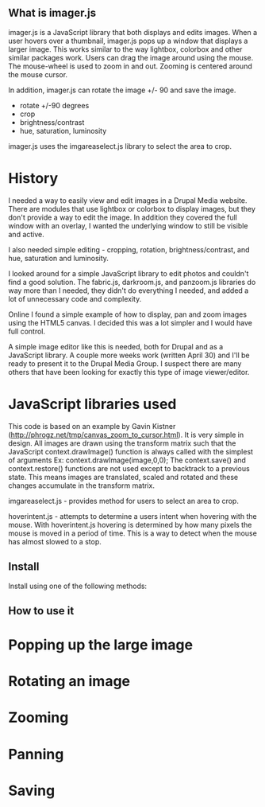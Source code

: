 ## What is imager.js

imager.js is a JavaScript library that both displays and edits images.  When a user hovers over a thumbnail, imager.js pops up a window that displays a larger image.  This works similar to the way lightbox, colorbox and other similar packages work.  Users can drag the image around using the mouse.  The mouse-wheel is used to zoom in and out.  Zooming is centered around the mouse cursor.

In addition, imager.js can rotate the image +/- 90 and save the image.  

  - rotate +/-90 degrees
  - crop
  - brightness/contrast
  - hue, saturation, luminosity

imager.js uses the imgareaselect.js library to select the area to crop.

# History

I needed a way to easily view and edit images in a Drupal Media website.  There are modules that use lightbox or colorbox to display images, but they don't provide a way to edit the image.  In addition they covered the full window with an overlay, I wanted the underlying window to still be visible and active.

I also needed simple editing - cropping, rotation, brightness/contrast, and hue, saturation and luminosity.  

I looked around for a simple JavaScript library to edit photos and couldn't find a good solution.  The fabric.js, darkroom.js, and panzoom.js libraries do way more than I needed, they didn't do everything I needed, and added a lot of unnecessary code and complexity.  

Online I found a simple example of how to display, pan and zoom images using the HTML5 canvas.  I decided this was a lot simpler and I would have full control.  

A simple image editor like this is needed, both for Drupal and as a JavaScript library.  A couple more weeks work (written April 30) and I'll be ready to present it to the Drupal Media Group.  I suspect there are many others that have been looking for exactly this type of image viewer/editor.

# JavaScript libraries used

This code is based on an example by Gavin Kistner (http://phrogz.net/tmp/canvas_zoom_to_cursor.html).  It is very simple in design.  All images are drawn using the transform matrix such that the JavaScript context.drawImage() function is always called with the simplest of arguments
   Ex: context.drawImage(image,0,0);
The context.save() and context.restore() functions are not used except to backtrack to a previous state.  This means images are translated, scaled and rotated and these changes accumulate in the transform matrix.  

imgareaselect.js - provides method for users to select an area to crop.

hoverintent.js - attempts to determine a users intent when hovering with the mouse.  With hoverintent.js hovering is determined by how many pixels the mouse is moved in a period of time.  This is a way to detect when the mouse has almost slowed to a stop.

## Install

Install using one of the following methods:


## How to use it

# Popping up the large image

# Rotating an image

# Zooming

# Panning

# Saving

